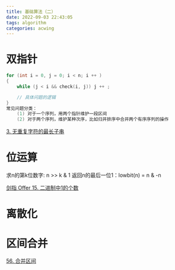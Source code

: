 ```yaml
---
title: 基础算法（二）
date: 2022-09-03 22:43:05
tags: algorithm
categories: acwing
---
```


# 双指针

```c++
for (int i = 0, j = 0; i < n; i ++ )
{
    while (j < i && check(i, j)) j ++ ;

    // 具体问题的逻辑
}
常见问题分类：
    (1) 对于一个序列，用两个指针维护一段区间
    (2) 对于两个序列，维护某种次序，比如归并排序中合并两个有序序列的操作
```

[3. 无重复字符的最长子串](https://leetcode.cn/problems/longest-substring-without-repeating-characters/)

# 位运算

求n的第k位数字: n >> k & 1
返回n的最后一位1：lowbit(n) = n & -n

[剑指 Offer 15. 二进制中1的个数](https://leetcode.cn/problems/er-jin-zhi-zhong-1de-ge-shu-lcof/)



# 离散化

# 区间合并

[56. 合并区间](https://leetcode.cn/problems/merge-intervals/)

